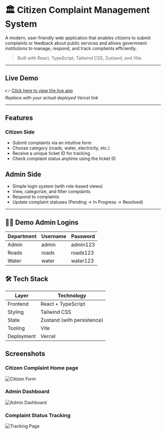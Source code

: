 # 🏛 Citizen Complaint Management System

A modern, user-friendly web application that enables citizens to submit complaints or feedback about public services and allows government institutions to manage, respond, and track complaints efficiently.

>  Built with React, TypeScript, Tailwind CSS, Zustand, and Vite.

---

##  Live Demo

👉 [Click here to view the live app](https://your-vercel-link.vercel.app)  
_Replace with your actual deployed Vercel link_

---

##  Features

###  Citizen Side
- Submit complaints via an intuitive form
- Choose category (roads, water, electricity, etc.)
- Receive a unique ticket ID for tracking
- Check complaint status anytime using the ticket ID

## Admin Side
- Simple login system (with role-based views)
- View, categorize, and filter complaints
- Respond to complaints
- Update complaint statuses (Pending → In Progress → Resolved)

---

## 👨‍💻 Demo Admin Logins

| Department | Username | Password    |
|------------|----------|-------------|
| Admin      | admin    | admin123    |
| Roads      | roads    | roads123    |
| Water      | water    | water123    |


## 🛠 Tech Stack

| Layer     | Technology                      |
|-----------|----------------------------------|
| Frontend  | React + TypeScript               |
| Styling   | Tailwind CSS                     |
| State     | Zustand (with persistence)       |
| Tooling   | Vite                             |
| Deployment| Vercel                           |


##  Screenshots

### Citizen Complaint Home page
![Citizen Form](public/screenshots/Homepage.png)

### Admin Dashboard
![Admin Dashboard](public/screenshots/admindsh.png)

### Complaint Status Tracking
![Tracking Page](public/screenshots/track.png)
